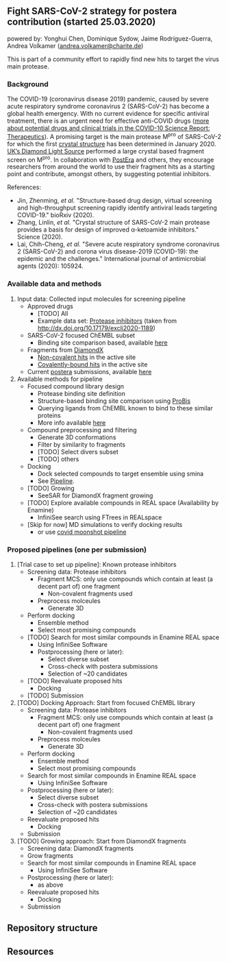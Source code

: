 ## Fight SARS-CoV-2 strategy for postera contribution (started 25.03.2020)
powered by: Yonghui Chen, Dominique Sydow, Jaime Rodríguez-Guerra, Andrea Volkamer (andrea.volkamer@charite.de)

This is part of a community effort to rapidly find new hits to target the virus main protease.

### Background
The COVID-19 (coronavirus disease 2019) pandemic, caused by severe acute respiratory syndrome coronavirus 2 (SARS-CoV-2) has become a global health emergency. With no current evidence for specific antiviral treatment, there is an urgent need for effective anti-COVID drugs ([more about potential drugs and clinical trials in the COVID-10 Science Report: Therapeutics](https://sph.nus.edu.sg/wp-content/uploads/2020/03/COVID-19-Science-Report-Therapeutics-30-Mar.pdf)). A promising target is the main protease M<sup>pro</sup> of SARS-CoV-2 for which the first [crystal structure](http://www.rcsb.org/structure/6LU7) has been determined in January 2020.  [UK’s Diamond Light Source](https://www.diamond.ac.uk/covid-19/for-scientists/Main-protease-structure-and-XChem/Downloads.html) performed a large crystal based fragment screen on M<sup>pro</sup>. In collaboration with [PostEra](https://covid.postera.ai/covid) and others, they encourage researchers from around the world to use their fragment hits as a starting point and contribute, amongst others, by suggesting potential inhibitors. 

References:

* Jin, Zhenming, <i>et al.</i> "Structure-based drug design, virtual screening and high-throughput screening rapidly identify antiviral leads targeting COVID-19." bioRxiv (2020).
* Zhang, Linlin, <i>et al.</i> "Crystal structure of SARS-CoV-2 main protease provides a basis for design of improved α-ketoamide inhibitors." Science (2020).
* Lai, Chih-Cheng, <i>et al.</i> "Severe acute respiratory syndrome coronavirus 2 (SARS-CoV-2) and corona virus disease-2019 (COVID-19): the epidemic and the challenges." International journal of antimicrobial agents (2020): 105924.
### Available data and methods
<!-- AV: Clear when done. -->
<!-- JRG: Summarize in # Resources -->

1. Input data: Collected input molecules for screening pipeline
    * Approved drugs
        * [TODO] All
        * Example data set: [Protease inhibitors](https://github.com/volkamerlab/covid19-SBapproach/blob/master/data/proteaseFDAdrugs.csv) (taken from http://dx.doi.org/10.17179/excli2020-1189)
    * SARS-CoV-2 focused ChEMBL subset
        * Binding site comparison based, available [here](https://github.com/volkamerlab/covid19-SBapproach/tree/master/data/focused_library_similar_proteins)
    * Fragments from [DiamondX](https://www.diamond.ac.uk/covid-19/for-scientists/Main-protease-structure-and-XChem/Downloads.html)
        * [Non-covalent hits](https://github.com/volkamerlab/covid19-SBapproach/blob/master/data/fragments/non_covalent_fragments_2D.sdf) in the active site
        * [Covalently-bound hits](https://github.com/volkamerlab/covid19-SBapproach/blob/master/data/fragments/covalent_fragments_2D.sdf) in the active site
    * Current [postera](https://covid.postera.ai/covid) submissions, available [here](https://github.com/volkamerlab/covid19-SBapproach/blob/master/data/covid_submissions_03_24_2020.xlsx)
2. Available methods for pipeline
    * Focused compound library design
        * Protease binding site definition
        * Structure-based binding site comparison using [ProBis](http://probis.cmm.ki.si/)
        * Querying ligands from ChEMBL known to bind to these similar proteins
        * More info available [here](https://github.com/volkamerlab/covid19-SBapproach/tree/master/notebooks/focused_library_similar_proteins)
    * Compound preprocessing and filtering
        * Generate 3D conformations
        * Filter by similarity to fragments
        * [TODO] Select divers subset
        * [TODO] others
    * Docking
       * Dock selected compounds to target ensemble using smina
       * See [Pipeline](https://github.com/volkamerlab/covid19-SBapproach/tree/master/notebooks/Docking).
    * [TODO] Growing
      * SeeSAR for DiamondX fragment growing
    * [TODO] Explore available compounds in REAL space (Availability by Enamine)
        * InfiniSee search using FTrees in REALspace
    * [Skip for now] MD simulations to verify docking results
        * or use [covid moonshot pipeline](https://github.com/FoldingAtHome/covid-moonshot)

### Proposed pipelines (one per submission)
<!-- AV: Clear when done. -->

1. [Trial case to set up pipeline]: Known protease inhibitors
    * Screening data: Protease inhibitors
        * Fragment MCS: only use compounds which contain at least (a decent part of) one fragment
            * Non-covalent fragments used
        * Preprocess molceules
            * Generate 3D
    * Perform docking
        * Ensemble method
        * Select most promising compounds
    * [TODO] Search for most similar compounds in Enamine REAL space
        * Using InfiniSee Software
        * Postprocessing (here or later):
            * Select diverse subset
            * Cross-check with postera submissions
            * Selection of ~20 candidates
    * [TODO] Reevaluate proposed hits
        * Docking
    * [TODO] Submission
2. [TODO] Docking Approach: Start from focused ChEMBL library
    * Screening data: Protease inhibitors
        * Fragment MCS: only use compounds which contain at least (a decent part of) one fragment
            * Non-covalent fragments used
        * Preprocess molceules
            * Generate 3D
    * Perform docking
        * Ensemble method
        * Select most promising compounds
    * Search for most similar compounds in Enamine REAL space
        * Using InfiniSee Software
    * Postprocessing (here or later):
        * Select diverse subset
        * Cross-check with postera submissions
        * Selection of ~20 candidates
    * Reevaluate proposed hits
        * Docking
    * Submission
3. [TODO] Growing approach: Start from DiamondX fragments
    * Screening data: DiamondX fragments
    * Grow fragments
    * Search for most similar compounds in Enamine REAL space
        * Using InfiniSee Software
    * Postprocessing (here or later):
        * as above
    * Reevaluate proposed hits
        * Docking
    * Submission

## Repository structure

<!-- JRG Fill this in -->

## Resources

<!-- AV: List proposed outputs here. -->